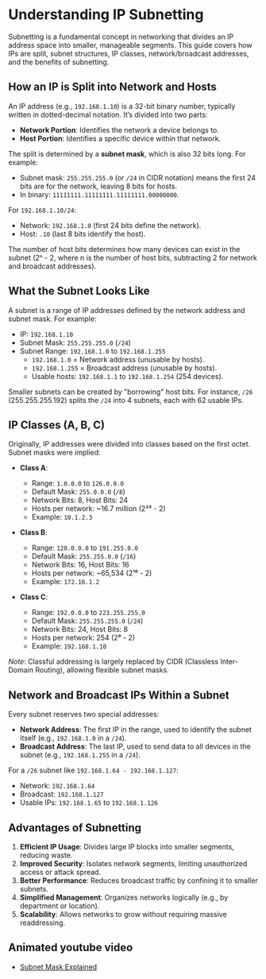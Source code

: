 # Understanding IP Subnetting

Subnetting is a fundamental concept in networking that divides an IP address space into smaller, manageable segments. This guide covers how IPs are split, subnet structures, IP classes, network/broadcast addresses, and the benefits of subnetting.

## How an IP is Split into Network and Hosts

An IP address (e.g., `192.168.1.10`) is a 32-bit binary number, typically written in dotted-decimal notation. It’s divided into two parts:

- **Network Portion**: Identifies the network a device belongs to.
- **Host Portion**: Identifies a specific device within that network.

The split is determined by a **subnet mask**, which is also 32 bits long. For example:
- Subnet mask: `255.255.255.0` (or `/24` in CIDR notation) means the first 24 bits are for the network, leaving 8 bits for hosts.
- In binary: `11111111.11111111.11111111.00000000`.

For `192.168.1.10/24`:
- Network: `192.168.1.0` (first 24 bits define the network).
- Host: `.10` (last 8 bits identify the host).

The number of host bits determines how many devices can exist in the subnet (2ⁿ - 2, where n is the number of host bits, subtracting 2 for network and broadcast addresses).

## What the Subnet Looks Like

A subnet is a range of IP addresses defined by the network address and subnet mask. For example:
- IP: `192.168.1.10`
- Subnet Mask: `255.255.255.0` (`/24`)
- Subnet Range: `192.168.1.0` to `192.168.1.255`
  - `192.168.1.0` = Network address (unusable by hosts).
  - `192.168.1.255` = Broadcast address (unusable by hosts).
  - Usable hosts: `192.168.1.1` to `192.168.1.254` (254 devices).

Smaller subnets can be created by "borrowing" host bits. For instance, `/26` (255.255.255.192) splits the `/24` into 4 subnets, each with 62 usable IPs.

## IP Classes (A, B, C)

Originally, IP addresses were divided into classes based on the first octet. Subnet masks were implied:

- **Class A**:
  - Range: `1.0.0.0` to `126.0.0.0`
  - Default Mask: `255.0.0.0` (`/8`)
  - Network Bits: 8, Host Bits: 24
  - Hosts per network: ~16.7 million (2²⁴ - 2)
  - Example: `10.1.2.3`

- **Class B**:
  - Range: `128.0.0.0` to `191.255.0.0`
  - Default Mask: `255.255.0.0` (`/16`)
  - Network Bits: 16, Host Bits: 16
  - Hosts per network: ~65,534 (2¹⁶ - 2)
  - Example: `172.16.1.2`

- **Class C**:
  - Range: `192.0.0.0` to `223.255.255.0`
  - Default Mask: `255.255.255.0` (`/24`)
  - Network Bits: 24, Host Bits: 8
  - Hosts per network: 254 (2⁸ - 2)
  - Example: `192.168.1.10`

*Note*: Classful addressing is largely replaced by CIDR (Classless Inter-Domain Routing), allowing flexible subnet masks.

## Network and Broadcast IPs Within a Subnet

Every subnet reserves two special addresses:
- **Network Address**: The first IP in the range, used to identify the subnet itself (e.g., `192.168.1.0` in a `/24`).
- **Broadcast Address**: The last IP, used to send data to all devices in the subnet (e.g., `192.168.1.255` in a `/24`).

For a `/26` subnet like `192.168.1.64 - 192.168.1.127`:
- Network: `192.168.1.64`
- Broadcast: `192.168.1.127`
- Usable IPs: `192.168.1.65` to `192.168.1.126`

## Advantages of Subnetting

1. **Efficient IP Usage**: Divides large IP blocks into smaller segments, reducing waste.
2. **Improved Security**: Isolates network segments, limiting unauthorized access or attack spread.
3. **Better Performance**: Reduces broadcast traffic by confining it to smaller subnets.
4. **Simplified Management**: Organizes networks logically (e.g., by department or location).
5. **Scalability**: Allows networks to grow without requiring massive readdressing.

## Animated youtube video
- [Subnet Mask Explained](https://www.youtube.com/watch?v=s_Ntt6eTn94)
